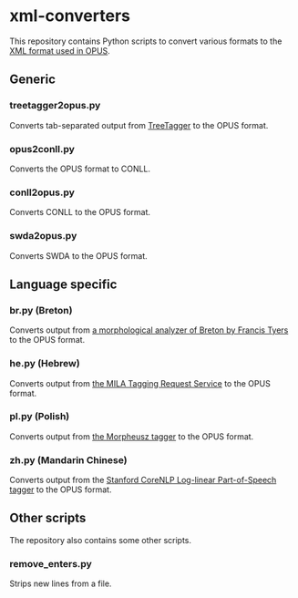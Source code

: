 # xml-converters

This repository contains Python scripts to convert various formats to the [XML format used in OPUS](http://opus.nlpl.eu/).

## Generic

### treetagger2opus.py

Converts tab-separated output from [TreeTagger](http://www.cis.uni-muenchen.de/~schmid/tools/TreeTagger/) to the OPUS format.

### opus2conll.py

Converts the OPUS format to CONLL. 

### conll2opus.py

Converts CONLL to the OPUS format. 

### swda2opus.py

Converts SWDA to the OPUS format.

## Language specific

### br.py (Breton)

Converts output from [a morphological analyzer of Breton by Francis Tyers](http://xixona.dlsi.ua.es/~fran/breton/) to the OPUS format.

### he.py (Hebrew)

Converts output from [the MILA Tagging Request Service](http://yeda.cs.technion.ac.il:8088/fileuploader/)  to the OPUS format.

### pl.py (Polish)

Converts output from [the Morpheusz tagger](http://ws.clarin-pl.eu/tager.shtml?en) to the OPUS format.

### zh.py (Mandarin Chinese)

Converts output from the [Stanford CoreNLP Log-linear Part-of-Speech tagger](https://nlp.stanford.edu/software/tagger.shtml) to the OPUS format.

## Other scripts

The repository also contains some other scripts.

### remove_enters.py

Strips new lines from a file.

